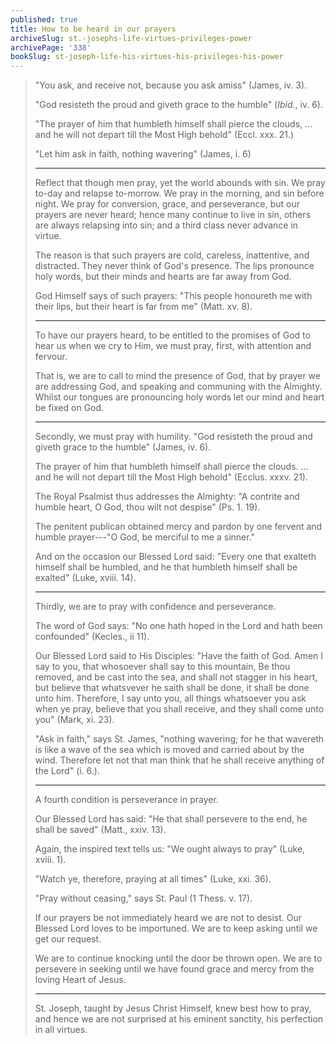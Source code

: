 ```yaml
---
published: true
title: How to be heard in our prayers
archiveSlug: st.-josephs-life-virtues-privileges-power
archivePage: '338'
bookSlug: st-joseph-life-his-virtues-his-privileges-his-power
---
```


> "You ask, and receive not, because you ask amiss" (James, iv. 3).
>
> "God resisteth the proud and giveth grace to the humble" (*Ibid.*, iv. 6).
>
> "The prayer of him that humbleth himself shall pierce the clouds, ... and he will not depart till the Most High behold" (Eccl. xxx. 21.)
>
> "Let him ask in faith, nothing wavering" (James, i. 6)
>
> ---
>
> Reflect that though men pray, yet the world abounds with sin. We pray to-day and relapse to-morrow. We pray in the morning, and sin before night. We pray for conversion, grace, and perseverance, but our prayers are never heard; hence many continue to live in sin, others are always relapsing into sin; and a third class never advance in virtue.
>
> The reason is that such prayers are cold, careless, inattentive, and distracted. They never think of God's presence. The lips pronounce holy words, but their minds and hearts are far away from God.
>
> God Himself says of such prayers: "This people honoureth me with their lips, but their heart is far from me" (Matt. xv. 8).
>
> ---
>
> To have our prayers heard, to be entitled to the promises of God to hear us when we cry to Him, we must pray, first, with attention and fervour.
>
> That is, we are to call to mind the presence of God, that by prayer we are addressing God, and speaking and communing with the Almighty. Whilst our tongues are pronouncing holy words let our mind and heart be fixed on God.
>
> ---
>
> Secondly, we must pray with humility. "God resisteth the proud and giveth grace to the humble" (James, iv. 6).
>
> The prayer of him that humbleth himself shall pierce the clouds. ... and he will not depart till the Most High behold" (Ecclus. xxxv. 21).
>
> The Royal Psalmist thus addresses the Almighty: "A contrite and humble heart, O God, thou wilt not despise" (Ps. 1. 19).
>
> The penitent publican obtained mercy and pardon by one fervent and humble prayer---"O God, be merciful to me a sinner."
>
> And on the occasion our Blessed Lord said: "Every one that exalteth himself shall be humbled, and he that humbleth himself shall be exalted" (Luke, xviii. 14).
>
> ---
>
> Thirdly, we are to pray with confidence and perseverance.
>
> The word of God says: "No one hath hoped in the Lord and hath been confounded" (Kecles., ii 11).
>
> Our Blessed Lord said to His Disciples: "Have the faith of God. Amen I say to you, that whosoever shall say to this mountain, Be thou removed, and be cast into the sea, and shall not stagger in his heart, but believe that whatsvever he saith shall be done, it shall be done unto him. Therefore, I say unto you, all things whatsoever you ask when ye pray, believe that you shall receive, and they shall come unto you" (Mark, xi. 23).
>
> "Ask in faith," says St. James, "nothing wavering; for he that wavereth is like a wave of the sea which is moved and carried about by the wind. Therefore let not that man think that he shall receive anything of the Lord" (i. 6.).
>
> ---
>
> A fourth condition is perseverance in prayer.
>
> Our Blessed Lord has said: "He that shall persevere to the end, he shall be saved" (Matt., xxiv. 13).
>
> Again, the inspired text tells us: "We ought always to pray" (Luke, xviii. 1).
>
> "Watch ye, therefore, praying at all times" (Luke, xxi. 36).
>
> "Pray without ceasing," says St. Paul (1 Thess. v. 17).
>
> If our prayers be not immediately heard we are not to desist. Our Blessed Lord loves to be importuned. We are to keep asking until we get our request.
>
> We are to continue knocking until the door be thrown open. We are to persevere in seeking until we have found grace and mercy from the loving Heart of Jesus.
>
> ---
>
> St. Joseph, taught by Jesus Christ Himself, knew best how to pray, and hence we are not surprised at his eminent sanctity, his perfection in all virtues.

